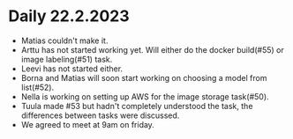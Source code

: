# Daily 22.2.2023
- Matias couldn't make it.
- Arttu has not started working yet. Will either do the docker build(#55) or image labeling(#51) task.
- Leevi has not started either.
- Borna and Matias will soon start working on choosing a model from list(#52).
- Nella is working on setting up AWS for the image storage task(#50).
- Tuula made #53 but hadn't completely understood the task, the differences between tasks were discussed.
- We agreed to meet at 9am on friday.

